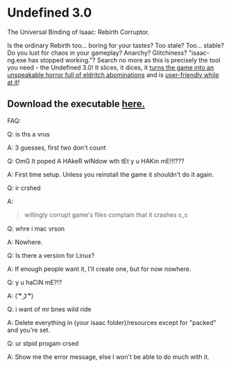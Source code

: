 # Undefined 3.0
The Universal Binding of Isaac: Rebirth Corruptor.


Is the ordinary Rebirth too... boring for your tastes? Too stale? Too... stable?
Do you lust for chaos in your gameplay? Anarchy? Glitchiness? "isaac-ng.exe has stopped working."?
Search no more as this is precisely the tool you need - the Undefined 3.0! It slices, it dices, it [turns the game into an unspeakable horror full of eldritch abominations](http://prntscr.com/8v303z) and is [user-friendly while at it](http://prntscr.com/8v30e9)!

## Download the executable [here.](https://www.dropbox.com/s/uwxca5ei9ieqx6a/Undefined%203.0.zip?dl=0)

FAQ:

Q: is ths a vrus

A: 3 guesses, first two don't count

Q: OmG It poped A HAkeR wINdow wth tEt y u HAKin mE!!!???

A: First time setup. Unless you reinstall the game it shouldn't do it again.

Q: ir crshed

A:
>willingly corrupt game's files
>complain that it crashes
>ಠ_ಠ

Q: whre i mac vrson

A: Nowhere.

Q: Is there a version for Linux?

A: If enough people want it, I'll create one, but for now nowhere.

Q: y u haCiN mE?!?

A: ( ͡° ͜ʖ ͡°)

Q: i want of mr bnes wild ride

A: Delete everything in (your isaac folder)/resources except for "packed" and you're set.

Q: ur stpid progam crsed

A: Show me the error message, else I won't be able to do much with it.
